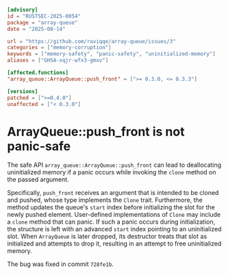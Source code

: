 ```toml
[advisory]
id = "RUSTSEC-2025-0054"
package = "array-queue"
date = "2025-08-14"

url = "https://github.com/raviqqe/array-queue/issues/3"
categories = ["memory-corruption"]
keywords = ["memory-safety", "panic-safety", "uninitialized-memory"]
aliases = ["GHSA-xqjr-wfx3-gmxv"]

[affected.functions]
"array_queue::ArrayQueue::push_front" = [">= 0.3.0, <= 0.3.3"]

[versions]
patched = [">=0.4.0"]
unaffected = ["< 0.3.0"]
```

# ArrayQueue::push_front is not panic-safe

The safe API `array_queue::ArrayQueue::push_front` can lead to deallocating uninitialized memory if a panic occurs while invoking the `clone` method on the passed argument.

Specifically, `push_front` receives an argument that is intended to be cloned and pushed, whose type implements the `Clone` trait. Furthermore, the method updates the queue's `start` index before initializing the slot for the newly pushed element. User-defined implementations of `Clone` may include a `clone` method that can panic. If such a panic occurs during initialization, the structure is left with an advanced `start` index pointing to an uninitialized slot. When `ArrayQueue` is later dropped, its destructor treats that slot as initialized and attempts to drop it, resulting in an attempt to free uninitialized memory.

The bug was fixed in commit `728fe1b`.
